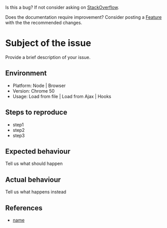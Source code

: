 Is this a bug? If not consider asking on [StackOverflow][StackOverflow].

Does the documentation require improvement? Consider posting a [Feature][Feature] with the the recommended changes.

# Subject of the issue

Provide a brief description of your issue.

## Environment

- Platform: Node | Browser 
- Version: Chrome 50
- Usage: Load from file | Load from Ajax | Hooks

## Steps to reproduce

- step1
- step2
- step3

## Expected behaviour

Tell us what should happen

## Actual behaviour

Tell us what happens instead

## References

 - [name](href)

[Feature]: https://github.com/evanplaice/jquery-csv/issues/new?template=FEAT_TEMPLATE.md&labels=feature
[StackOverflow]: https://stackoverflow.com/questions/tagged/jquery-csv?mixed=1
